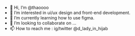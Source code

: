 - 👋 Hi, I’m @thaoooo
- 👀 I’m interested in ui/ux design and front-end development.
- 🌱 I’m currently learning how to use figma.
- 💞️ I’m looking to collaborate on ...
- 📫 How to reach me : ig/twitter @d_lady_in_hijab


<!---

thaoooo/thaoooo is a ✨ special ✨ repository because its `README.md` (this file) appears on your GitHub profile.
You can click the Preview link to take a look at your changes.
--->
